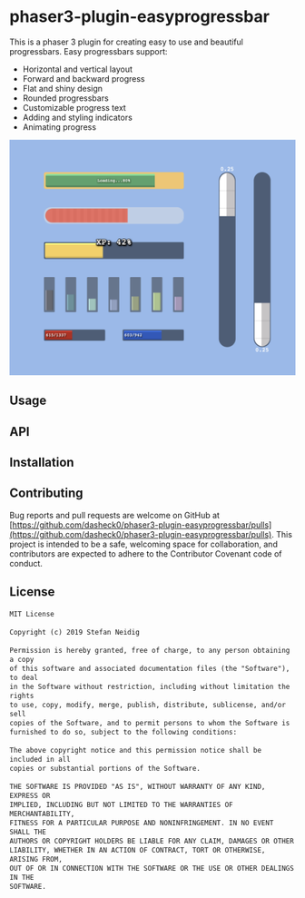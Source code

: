 # phaser3-plugin-easyprogressbar
This is a phaser 3 plugin for creating easy to use and beautiful progressbars. Easy progressbars support:

* Horizontal and vertical layout
* Forward and backward progress
* Flat and shiny design
* Rounded progressbars
* Customizable progress text
* Adding and styling indicators
* Animating progress 

![](https://github.com/dasheck0/phaser3-plugin-easyprogressbar/blob/develop/art/demo.png)

## Usage
<!-- section: Usage -->
<!-- Show how to use it with a code example. Focus on the key features and do not include too much (that is for the Wiki). Also do not delve into the API to much. We'll get to that -->

## API
<!-- section: API -->
<!-- Describe the API of your module / library such that other developers know how to interact with it. -->

## Installation
<!-- section: Installation --> 
<!-- Briefly describe how other developers can use your library. Make it as short as possible and rely on package managers (e.g. npm, conan, gradle, ...). Assume that they are known when refering to your target (developer) audience. -->

## Contributing
Bug reports and pull requests are welcome on GitHub at [https://github.com/dasheck0/phaser3-plugin-easyprogressbar/pulls](https://github.com/dasheck0/phaser3-plugin-easyprogressbar/pulls). This project is intended to be a safe, welcoming space for collaboration, and contributors are expected to adhere to the Contributor Covenant code of conduct.

## License
``` 
MIT License

Copyright (c) 2019 Stefan Neidig

Permission is hereby granted, free of charge, to any person obtaining a copy
of this software and associated documentation files (the "Software"), to deal
in the Software without restriction, including without limitation the rights
to use, copy, modify, merge, publish, distribute, sublicense, and/or sell
copies of the Software, and to permit persons to whom the Software is
furnished to do so, subject to the following conditions:

The above copyright notice and this permission notice shall be included in all
copies or substantial portions of the Software.

THE SOFTWARE IS PROVIDED "AS IS", WITHOUT WARRANTY OF ANY KIND, EXPRESS OR
IMPLIED, INCLUDING BUT NOT LIMITED TO THE WARRANTIES OF MERCHANTABILITY,
FITNESS FOR A PARTICULAR PURPOSE AND NONINFRINGEMENT. IN NO EVENT SHALL THE
AUTHORS OR COPYRIGHT HOLDERS BE LIABLE FOR ANY CLAIM, DAMAGES OR OTHER
LIABILITY, WHETHER IN AN ACTION OF CONTRACT, TORT OR OTHERWISE, ARISING FROM,
OUT OF OR IN CONNECTION WITH THE SOFTWARE OR THE USE OR OTHER DEALINGS IN THE
SOFTWARE.

```
